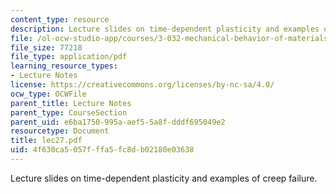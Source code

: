 ```yaml
---
content_type: resource
description: Lecture slides on time-dependent plasticity and examples of creep failure.
file: /ol-ocw-studio-app/courses/3-032-mechanical-behavior-of-materials-fall-2007/4f630ca5057fffa5fc8db02180e03638_lec27.pdf
file_size: 77218
file_type: application/pdf
learning_resource_types:
- Lecture Notes
license: https://creativecommons.org/licenses/by-nc-sa/4.0/
ocw_type: OCWFile
parent_title: Lecture Notes
parent_type: CourseSection
parent_uid: e6ba1750-995a-aef5-5a8f-dddf695049e2
resourcetype: Document
title: lec27.pdf
uid: 4f630ca5-057f-ffa5-fc8d-b02180e03638
---
```

Lecture slides on time-dependent plasticity and examples of creep failure.